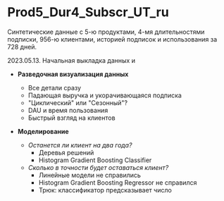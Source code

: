 # Prod5_Dur4_Subscr_UT_ru

Синтетические данные с 5-ю продуктами, 4-мя длительностями подписки, 956-ю клиентами, историей подписок и использования за 728 дней.

2023.05.13. Начальная выкладка данных и
 - __Разведочная визуализация данных__
    - Все детали сразу
    - Падающая выручка и укорачивающаяся подписка
    - "Циклический" или "Сезонный"?
    - DAU и время пользования
    - Быстрый взгляд на клиентов
   
 - __Моделирование__
    - _Останется ли клиент на два года?_
        - Деревья решений
        - Histogram Gradient Boosting Classifier
    - _Сколько в точности будет оставаться клиент?_
        - Линейные модели не справились
        - Histogram Gradient Boosting Regressor не справился
        - Трюк: классификатор предсказывает число
